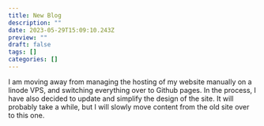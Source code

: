 ```yaml
---
title: New Blog
description: ""
date: 2023-05-29T15:09:10.243Z
preview: ""
draft: false
tags: []
categories: []
---
```


I am moving away from managing the hosting of my website manually on a linode VPS, and switching everything over to Github pages. In the process, I have also decided to update and simplify the design of the site. It will probably take a while, but I will slowly move content from the old site over to this one.